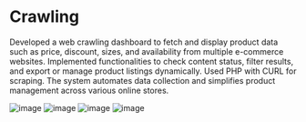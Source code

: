 # Crawling
Developed a web crawling dashboard to fetch and display product data such as price, discount, sizes, and availability from multiple e-commerce websites. 
Implemented functionalities to check content status, filter results, and export or manage product listings dynamically. Used PHP with CURL for scraping. 
The system automates data collection and simplifies product management across various online stores.

![image](https://github.com/user-attachments/assets/8c63f98f-14c8-4121-bcbf-26aecc009fe2)
![image](https://github.com/user-attachments/assets/519557ef-8f01-4677-86d8-13f2e709bfbe)
![image](https://github.com/user-attachments/assets/b4fb6f9a-8db6-4e84-bb3c-9e8ce66fb72f)
![image](https://github.com/user-attachments/assets/759fa664-f26e-473c-aebf-c5b28834627b)
